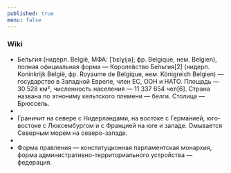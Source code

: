 ```yaml
---
published: true
menu: false
---
```

### Wiki

- Бе́льгия (нидерл. België, МФА: [ˈbɛlɣijə]; фр. Belgique, нем. Belgien), полная официальная форма — Короле́вство Бе́льгия[2] (нидерл. Koninkrijk België, фр. Royaume de Belgique, нем. Königreich Belgien) — государство в Западной Европе, член ЕС, ООН и НАТО. Площадь — 30 528 км², численность населения — 11 337 654 чел[6]. Страна названа по этнониму кельтского племени — белги. Столица — Брюссель.
- 
- Граничит на севере с Нидерландами, на востоке с Германией, юго-востоке с Люксембургом и с Францией на юге и западе. Омывается Северным морем на северо-западе.
- 
- Форма правления — конституционная парламентская монархия, форма административно-территориального устройства — федерация.
